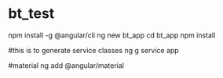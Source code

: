 # bt_test

npm install -g @angular/cli
ng new bt_app
cd bt_app
npm install

#this is to generate service classes
ng g service app 

#material
ng add @angular/material